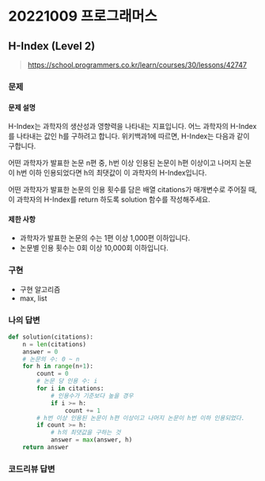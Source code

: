 # 20221009 프로그래머스

## H-Index (Level 2)
> https://school.programmers.co.kr/learn/courses/30/lessons/42747

### 문제
#### 문제 설명
H-Index는 과학자의 생산성과 영향력을 나타내는 지표입니다. 어느 과학자의 H-Index를 나타내는 값인 h를 구하려고 합니다. 위키백과1에 따르면, H-Index는 다음과 같이 구합니다.

어떤 과학자가 발표한 논문 n편 중, h번 이상 인용된 논문이 h편 이상이고 나머지 논문이 h번 이하 인용되었다면 h의 최댓값이 이 과학자의 H-Index입니다.

어떤 과학자가 발표한 논문의 인용 횟수를 담은 배열 citations가 매개변수로 주어질 때, 이 과학자의 H-Index를 return 하도록 solution 함수를 작성해주세요.

#### 제한 사항
- 과학자가 발표한 논문의 수는 1편 이상 1,000편 이하입니다.
- 논문별 인용 횟수는 0회 이상 10,000회 이하입니다.

### 구현
- 구현 알고리즘
- max, list

### 나의 답변
```python
def solution(citations):
    n = len(citations)
    answer = 0
    # 논문의 수: 0 ~ n
    for h in range(n+1):
        count = 0
        # 논문 당 인용 수: i
        for i in citations:
            # 인용수가 기준보다 높을 경우
            if i >= h:
                count += 1
        # h번 이상 인용된 논문이 h편 이상이고 나머지 논문이 h번 이하 인용되었다.
        if count >= h:
            # h의 최댓값을 구하는 것
            answer = max(answer, h)
    return answer
```

### 코드리뷰 답변
```python
```